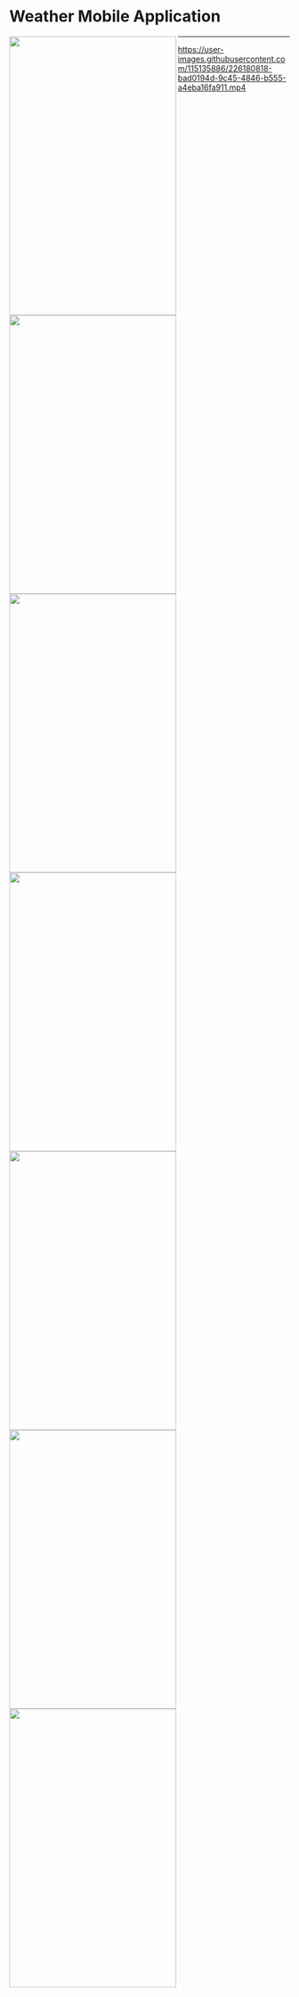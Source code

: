 # Weather Mobile Application
 <span class="column">
    <img  align="left" src="https://user-images.githubusercontent.com/115135886/226182788-7dc266fd-049e-406d-847b-316e070d6c62.png"  style="width:300"  height="500">
  </span> 
 <span class="column">
    <img  align="left" src="https://user-images.githubusercontent.com/115135886/226182847-d12b7ee2-d649-4fa3-a65b-63d084dede23.png"  style="width:300"  height="500">
  </span> 
 <span class="column">
    <img  align="left" src="https://user-images.githubusercontent.com/115135886/226182859-82903ed4-4169-4589-a165-5bec4a50f856.png"  style="width:300"  height="500">
  </span>
  
  <hr>
<span class="column">
    <img  align="left" src="https://user-images.githubusercontent.com/115135886/226182900-55170edf-5c3b-416b-88a7-29cbf242a234.png"  style="width:300"  height="500">
  </span>
<span class="column">
    <img  align="left" src="https://user-images.githubusercontent.com/115135886/226182905-896fcc03-dc82-4bae-891f-aec86e167918.png"  style="width:300"  height="500">
  </span>
<span class="column">
    <img  align="left" src="https://user-images.githubusercontent.com/115135886/226182908-57168089-9831-446f-af43-fa3c68fc8086.png"  style="width:300"  height="500">
  </span>
<span class="column">
    <img  align="left" src="https://user-images.githubusercontent.com/115135886/226182914-62fb46a6-d8cd-411d-84c8-08caf49099bc.png"  style="width:300"  height="500">
  </span>
  
  
https://user-images.githubusercontent.com/115135886/226180818-bad0194d-9c45-4846-b555-a4eba16fa911.mp4

